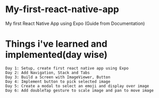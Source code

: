 # My-first-react-native-app

My first React Native App using Expo (Guide from Documentation)

# Things i've learned and implemented(day wise)

    Day 1: Setup, create first react native app using Expo
    Day 2: Add Navigation, Stack and Tabs
    Day 3: Build a Screen with ImageViewer, Button
    Day 4: Implement button to pick selected image
    Day 5: Create a modal to select an emoji and display over image
    Day 6: Add doubleTap gesture to scale image and pan to move image
